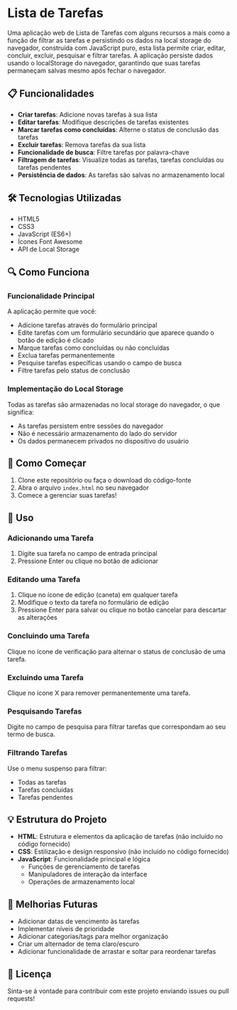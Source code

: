 # Lista de Tarefas 

Uma aplicação web de Lista de Tarefas com alguns recursos a mais como a função de filtrar as tarefas e persistindo os dados na local storage do navegador, construída com JavaScript puro, esta lista
permite  criar, editar, concluir, excluir, pesquisar e filtrar tarefas. A aplicação persiste dados usando o localStorage do navegador, garantindo que suas tarefas permaneçam salvas mesmo após fechar o navegador.

## 📋 Funcionalidades

- **Criar tarefas**: Adicione novas tarefas à sua lista
- **Editar tarefas**: Modifique descrições de tarefas existentes
- **Marcar tarefas como concluídas**: Alterne o status de conclusão das tarefas
- **Excluir tarefas**: Remova tarefas da sua lista
- **Funcionalidade de busca**: Filtre tarefas por palavra-chave
- **Filtragem de tarefas**: Visualize todas as tarefas, tarefas concluídas ou tarefas pendentes
- **Persistência de dados**: As tarefas são salvas no armazenamento local

## 🛠️ Tecnologias Utilizadas

- HTML5
- CSS3
- JavaScript (ES6+)
- Ícones Font Awesome
- API de Local Storage

## 🔍 Como Funciona

### Funcionalidade Principal

A aplicação permite que você:
- Adicione tarefas através do formulário principal
- Edite tarefas com um formulário secundário que aparece quando o botão de edição é clicado
- Marque tarefas como concluídas ou não concluídas
- Exclua tarefas permanentemente
- Pesquise tarefas específicas usando o campo de busca
- Filtre tarefas pelo status de conclusão

### Implementação do Local Storage

Todas as tarefas são armazenadas no local storage do navegador, o que significa:
- As tarefas persistem entre sessões do navegador
- Não é necessário armazenamento do lado do servidor
- Os dados permanecem privados no dispositivo do usuário

## 🚀 Como Começar

1. Clone este repositório ou faça o download do código-fonte
2. Abra o arquivo `index.html` no seu navegador
3. Comece a gerenciar suas tarefas!

## 📝 Uso

### Adicionando uma Tarefa

1. Digite sua tarefa no campo de entrada principal
2. Pressione Enter ou clique no botão de adicionar

### Editando uma Tarefa

1. Clique no ícone de edição (caneta) em qualquer tarefa
2. Modifique o texto da tarefa no formulário de edição
3. Pressione Enter para salvar ou clique no botão cancelar para descartar as alterações

### Concluindo uma Tarefa

Clique no ícone de verificação para alternar o status de conclusão de uma tarefa.

### Excluindo uma Tarefa

Clique no ícone X para remover permanentemente uma tarefa.

### Pesquisando Tarefas

Digite no campo de pesquisa para filtrar tarefas que correspondam ao seu termo de busca.

### Filtrando Tarefas

Use o menu suspenso para filtrar:
- Todas as tarefas
- Tarefas concluídas
- Tarefas pendentes

## 💡 Estrutura do Projeto

- **HTML**: Estrutura e elementos da aplicação de tarefas (não incluído no código fornecido)
- **CSS**: Estilização e design responsivo (não incluído no código fornecido)
- **JavaScript**: Funcionalidade principal e lógica
  - Funções de gerenciamento de tarefas
  - Manipuladores de interação da interface
  - Operações de armazenamento local

## 🔮 Melhorias Futuras

- Adicionar datas de vencimento às tarefas
- Implementar níveis de prioridade
- Adicionar categorias/tags para melhor organização
- Criar um alternador de tema claro/escuro
- Adicionar funcionalidade de arrastar e soltar para reordenar tarefas

## 📄 Licença

Sinta-se à vontade para contribuir com este projeto enviando issues ou pull requests!
